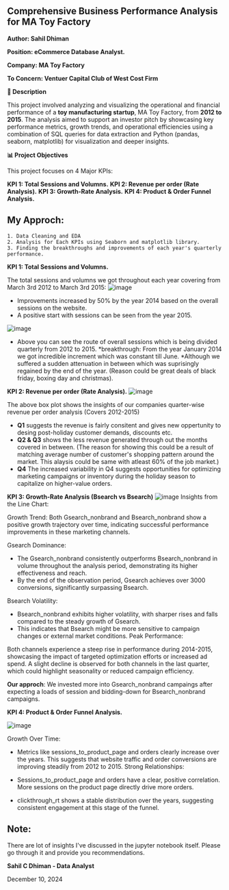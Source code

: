 ## Comprehensive Business Performance Analysis for MA Toy Factory 
**Author: Sahil Dhiman**

**Position: eCommerce Database Analyst.**

**Company: MA Toy Factory**

**To Concern: Ventuer Capital Club of West Cost Firm**

**📝 Description**

This project involved analyzing and visualizing the operational and financial performance of a **toy manufacturing startup**, MA Toy Factory, from **2012 to 2015**. The analysis aimed to support an investor pitch by showcasing key performance metrics, growth trends, and operational efficiencies using a combination of SQL queries for data extraction and Python (pandas, seaborn, matplotlib) for visualization and deeper insights.

**📊 Project Objectives**

This project focuses on 4 Major KPIs:

**KPI 1: Total Sessions and Volumns.**
**KPI 2: Revenue per order (Rate Analysis).**
**KPI 3: Growth-Rate Analysis.**
**KPI 4: Product & Order Funnel Analysis.**

## My Approch: 
    1. Data Cleaning and EDA
    2. Analysis for Each KPIs using Seaborn and matplotlib library. 
    3. Finding the breakthroughs and improvements of each year's quarterly performance.  
**KPI 1: Total Sessions and Volumns.**

The total sessions and  volumns we got throughout each year covering from March 3rd 2012 to March 3rd 2015: 
![image](https://github.com/user-attachments/assets/904c98b3-43e7-47b2-b99d-b919a999371b)

* Improvements increased by 50% by the year 2014 based on the overall sessions on the website. 
* A positive start with sessions can be seen from the year 2015. 

![image](https://github.com/user-attachments/assets/7963b0d4-2a3d-4a3b-8f0e-78ffd0cf981b)
* Above you can see the route of overall sessions which is being divided quarterly from 2012 to 2015. 
*breakthrough: From the year January 2014 we got incredible increment which was constant till June. 
*Although we suffered a sudden attenuation in between which was suprisingly regained by the end of the year. (Reason could be great deals of black friday, boxing day and christmas).

**KPI 2: Revenue per order (Rate Analysis).**
![image](https://github.com/user-attachments/assets/bcbf6dd1-02ff-4f1c-a1ae-947ca22ddf16)

The above box plot shows the insights of our companies quarter-wise revenue per order analysis (Covers 2012-2015)
* **Q1** suggests the revenue is fairly consitent and gives new oppertunity to desing post-holiday customer demands, discounts etc. 
* **Q2 & Q3** shows the less revenue generated through out the months covered in between. (The reason for showing this could be a result of matching average number of customer's shopping pattern around the market. This alaysis could be same with atleast 60% of the job market.)
* **Q4** The increased variability in Q4 suggests opportunities for optimizing marketing campaigns or inventory during the holiday season to capitalize on higher-value orders.

**KPI 3: Growth-Rate Analysis (Bsearch vs Bsearch)**
![image](https://github.com/user-attachments/assets/976a8643-b7d9-4aa7-a2a7-b48d1ce6bb21)
Insights from the Line Chart:

Growth Trend:
Both Gsearch_nonbrand and Bsearch_nonbrand show a positive growth trajectory over time, indicating successful performance improvements in these marketing channels.

Gsearch Dominance:

* The Gsearch_nonbrand consistently outperforms Bsearch_nonbrand in volume throughout the analysis period, demonstrating its higher effectiveness and reach.
* By the end of the observation period, Gsearch achieves over 3000 conversions, significantly surpassing Bsearch.

Bsearch Volatility:

* Bsearch_nonbrand exhibits higher volatility, with sharper rises and falls compared to the steady growth of Gsearch.
* This indicates that Bsearch might be more sensitive to campaign changes or external market conditions.
Peak Performance:

Both channels experience a steep rise in performance during 2014-2015, showcasing the impact of targeted optimization efforts or increased ad spend.
A slight decline is observed for both channels in the last quarter, which could highlight seasonality or reduced campaign efficiency.

**Our approch**: We invested more into Gsearch_nonbrand campaings after expecting a loads of session and bidding-down for Bsearch_nonbrand campaigns. 

**KPI 4: Product & Order Funnel Analysis.**

![image](https://github.com/user-attachments/assets/b2c82ad1-367b-4465-b627-c200a7ce13be)

Growth Over Time:

* Metrics like sessions_to_product_page and orders clearly increase over the years.
This suggests that website traffic and order conversions are improving steadily from 2012 to 2015.
Strong Relationships:

* Sessions_to_product_page and orders have a clear, positive correlation. More sessions on the product page directly drive more orders.

* clickthrough_rt shows a stable distribution over the years, suggesting consistent engagement at this stage of the funnel.

## Note: 
There are lot of insights I've discussed in the jupyter notebook itself. Please go through it and provide you recommendations. 

**Sahil C Dhiman - Data Analyst** 

December 10, 2024

